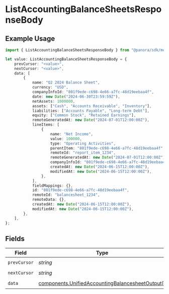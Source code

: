 # ListAccountingBalanceSheetsResponseBody

## Example Usage

```typescript
import { ListAccountingBalanceSheetsResponseBody } from "@panora/sdk/models/operations";

let value: ListAccountingBalanceSheetsResponseBody = {
    prevCursor: "<value>",
    nextCursor: "<value>",
    data: [
        {
            name: "Q2 2024 Balance Sheet",
            currency: "USD",
            companyInfoId: "801f9ede-c698-4e66-a7fc-48d19eebaa4f",
            date: new Date("2024-06-30T23:59:59Z"),
            netAssets: 1000000,
            assets: ["Cash", "Accounts Receivable", "Inventory"],
            liabilities: ["Accounts Payable", "Long-term Debt"],
            equity: ["Common Stock", "Retained Earnings"],
            remoteGeneratedAt: new Date("2024-07-01T12:00:00Z"),
            lineItems: [
                {
                    name: "Net Income",
                    value: 100000,
                    type: "Operating Activities",
                    parentItem: "801f9ede-c698-4e66-a7fc-48d19eebaa4f",
                    remoteId: "report_item_1234",
                    remoteGeneratedAt: new Date("2024-07-01T12:00:00Z"),
                    companyInfoId: "801f9ede-c698-4e66-a7fc-48d19eebaa4f",
                    createdAt: new Date("2024-06-15T12:00:00Z"),
                    modifiedAt: new Date("2024-06-15T12:00:00Z"),
                },
            ],
            fieldMappings: {},
            id: "801f9ede-c698-4e66-a7fc-48d19eebaa4f",
            remoteId: "balancesheet_1234",
            remoteData: {},
            createdAt: new Date("2024-06-15T12:00:00Z"),
            modifiedAt: new Date("2024-06-15T12:00:00Z"),
        },
    ],
};
```

## Fields

| Field                                                                                                              | Type                                                                                                               | Required                                                                                                           | Description                                                                                                        |
| ------------------------------------------------------------------------------------------------------------------ | ------------------------------------------------------------------------------------------------------------------ | ------------------------------------------------------------------------------------------------------------------ | ------------------------------------------------------------------------------------------------------------------ |
| `prevCursor`                                                                                                       | *string*                                                                                                           | :heavy_check_mark:                                                                                                 | N/A                                                                                                                |
| `nextCursor`                                                                                                       | *string*                                                                                                           | :heavy_check_mark:                                                                                                 | N/A                                                                                                                |
| `data`                                                                                                             | [components.UnifiedAccountingBalancesheetOutput](../../models/components/unifiedaccountingbalancesheetoutput.md)[] | :heavy_check_mark:                                                                                                 | N/A                                                                                                                |